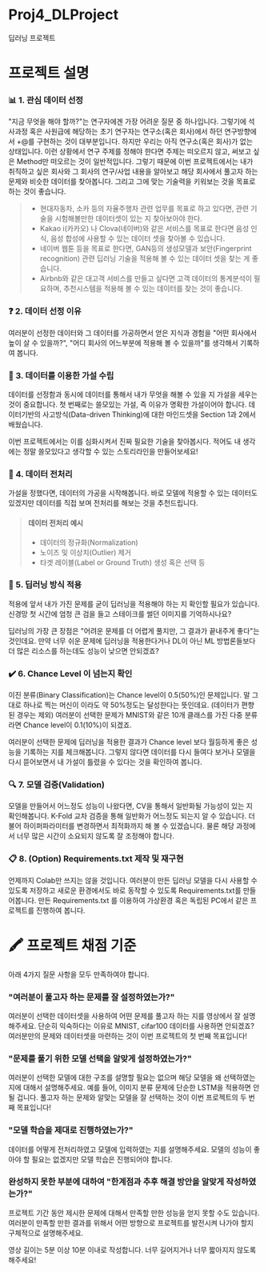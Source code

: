 # Proj4_DLProject
딥러닝 프로젝트

# 프로젝트 설명
### 📊 1. 관심 데이터 선정
"지금 무엇을 해야 할까?"는 연구자에겐 가장 어려운 질문 중 하나입니다. 그렇기에 석사과정 혹은 사원급에 해당하는 초기 연구자는 연구소(혹은 회사)에서 하던 연구방향에서 +@를 구현하는 것이 대부분입니다.
하지만 우리는 아직 연구소(혹은 회사)가 없는 상태입니다. 이런 상황에서 연구 주제를 정해야 한다면 주제는 떠오르지 않고, 써보고 싶은 Method만 떠오르는 것이 일반적입니다.
그렇기 때문에 이번 프로젝트에서는 내가 취직하고 싶은 회사와 그 회사의 연구/사업 내용을 알아보고 해당 회사에서 풀고자 하는 문제와 비슷한 데이터를 찾아봅니다.
그리고 그에 맞는 기술력을 키워보는 것을 목표로 하는 것이 좋습니다.

> - 현대자동차, 소카 등의 자율주행차 관련 업무를 목표로 하고 있다면, 관련 기술을 시험해볼만한 데이터셋이 있는 지 찾아보아야 한다.
> - Kakao i(카카오) 나 Clova(네이버)와 같은 서비스를 목표로 한다면 음성 인식, 음성 합성에 사용할 수 있는 데이터 셋을 찾아볼 수 있습니다.
> - 네이버 웹툰 등을 목표로 한다면, GAN등의 생성모델과 보안(Fingerprint recognition) 관련 딥러닝 기술을 적용해 볼 수 있는 데이터 셋을 찾는 게 좋습니다.
> - Airbnb와 같은 대고객 서비스를 만들고 싶다면 고객 데이터의 통계분석이 필요하며, 추천시스템을 적용해 볼 수 있는 데이터를 찾는 것이 좋습니다.

### ❓ 2. 데이터 선정 이유
여러분이 선정한 데이터와 그 데이터를 가공하면서 얻은 지식과 경험을 "어떤 회사에서 높이 살 수 있을까?", "어디 회사의 어느부분에 적용해 볼 수 있을까"를 생각해서 기록하여 봅니다.


### 🧩 3. 데이터를 이용한 가설 수립
데이터를 선정함과 동시에 데이터를 통해서 내가 무엇을 해볼 수 있을 지 가설을 세우는 것이 중요합니다.
첫 번째로는 쓸모있는 가설, 즉 이유가 명확한 가설이어야 합니다.
데이터기반의 사고방식(Data-driven Thinking)에 대한 마인드셋을 Section 1과 2에서 배웠습니다.

이번 프로젝트에서는 이를 심화시켜서 진짜 필요한 기술을 찾아봅시다.
적어도 내 생각에는 정말 쓸모있다고 생각할 수 있는 스토리라인을 만들어보세요!


### 🧹 4. 데이터 전처리
가설을 정했다면, 데이터의 가공을 시작해봅니다.
바로 모델에 적용할 수 있는 데이터도 있겠지만 데이터를 직접 보며 전처리를 해보는 것을 추천드립니다.

> #### 데이터 전처리 예시
> - 데이터의 정규화(Normalization)
> - 노이즈 및 이상치(Outlier) 제거
> - 타겟 레이블(Label or Ground Truth) 생성 혹은 선택 등

### 🧠 5. 딥러닝 방식 적용
적용에 앞서 내가 가진 문제를 굳이 딥러닝을 적용해야 하는 지 확인할 필요가 있습니다.
신경망 첫 시간에 엄청 큰 검을 들고 스테이크를 썰던 이미지를 기억하시나요?

딥러닝의 가장 큰 장점은 "어려운 문제를 더 어렵게 풀지만, 그 결과가 끝내주게 좋다"는 것인데요.
만약 너무 쉬운 문제에 딥러닝을 적용한다거나 DL이 아닌 ML 방법론들보다 더 많은 리소스를 하는데도 성능이 낮으면 안되겠죠?


### ✔️ 6. Chance Level 이 넘는지 확인
이진 분류(Binary Classification)는 Chance level이 0.5(50%)인 문제입니다. 말 그대로 하나로 찍는 머신이 이라도 약 50%정도는 달성한다는 뜻인데요. (데이터가 편향된 경우는 제외)
여러분이 선택한 문제가 MNIST와 같은 10개 클래스를 가진 다중 분류라면 Chance level이 0.1(10%)이 되겠죠.

여러분이 선택한 문제에 딥러닝을 적용한 결과가 Chance level 보다 월등하게 좋은 성능을 기록하는 지를 체크해봅니다.
그렇지 않다면 데이터를 다시 들여다 보거나 모델을 다시 뜯어보면서 내 가설이 틀렸을 수 있다는 것을 확인하여 봅니다.


### 🔍 7. 모델 검증(Validation)
모델을 만들어서 어느정도 성능이 나왔다면, CV을 통해서 일반화될 가능성이 있는 지 확인해봅니다.
K-Fold 교차 검증을 통해 일반화가 어느정도 되는지 알 수 있습니다.
더불어 하이퍼파라미터를 변경하면서 최적화까지 해 볼 수 있겠습니다.
물론 해당 과정에서 너무 많은 시간이 소요되지 않도록 잘 조정해야 합니다.


### 📋 8. (Option) Requirements.txt 제작 및 재구현
언제까지 Colab만 쓰지는 않을 것입니다.
여러분이 만든 딥러닝 모델을 다시 사용할 수 있도록 저장하고 새로운 환경에서도 바로 동작할 수 있도록 Requirements.txt를 만들어봅니다.
만든 Requirements.txt 를 이용하여 가상환경 혹은 독립된 PC에서 같은 프로젝트를 진행하여 봅니다.




# 🖍 프로젝트 채점 기준
아래 4가지 질문 사항을 모두 만족하여야 합니다.

### "여러분이 풀고자 하는 문제를 잘 설정하였는가?"
여러분이 선택한 데이터셋을 사용하여 어떤 문제를 풀고자 하는 지를 영상에서 잘 설명해주세요.
단순히 익숙하다는 이유로 MNIST, cifar100 데이터를 사용하면 안되겠죠?
여러분만의 문제와 데이터셋을 마련하는 것이 이번 프로젝트의 첫 번째 목표입니다!

### "문제를 풀기 위한 모델 선택을 알맞게 설정하였는가?"
여러분이 선택한 모델에 대한 구조를 설명할 필요는 없으며 해당 모델을 왜 선택하였는 지에 대해서 설명해주세요.
예를 들어, 이미지 분류 문제에 단순한 LSTM을 적용하면 안 될 겁니다.
풀고자 하는 문제와 알맞는 모델을 잘 선택하는 것이 이번 프로젝트의 두 번째 목표입니다!

### "모델 학습을 제대로 진행하였는가?"
데이터를 어떻게 전처리하였고 모델에 입력하였는 지를 설명해주세요.
모델의 성능이 좋아야 할 필요는 없겠지만 모델 학습은 진행되어야 합니다.

### 완성하지 못한 부분에 대하여 "한계점과 추후 해결 방안을 알맞게 작성하였는가?"
프로젝트 기간 동안 제시한 문제에 대해서 만족할 만한 성능을 얻지 못할 수도 있습니다.
여러분이 만족할 만한 결과를 위해서 어떤 방향으로 프로젝트를 발전시켜 나가야 할지 구체적으로 설명해주세요.

영상 길이는 5분 이상 10분 이내로 작성합니다. 너무 길어지거나 너무 짧아지지 않도록 해주세요!
